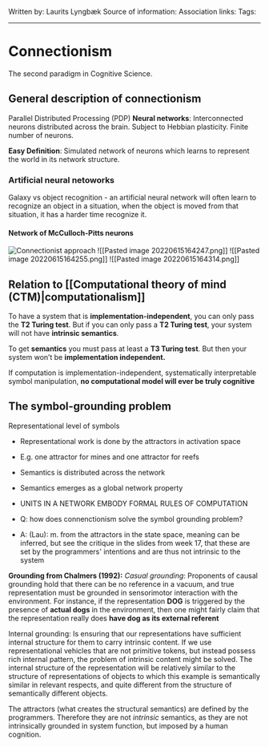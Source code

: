 Written by: Laurits Lyngbæk
Source of information:
Association links:
Tags: 
___
# Connectionism
The second paradigm in Cognitive Science.
## General description of connectionism
Parallel Distributed Processing (PDP)
**Neural networks**: 
Interconnected neurons distributed across the brain. 
Subject to Hebbian plasticity.
Finite number of neurons.

**Easy Definition**: Simulated network of neurons which learns to represent the world in its network structure.
### Artificial neural netoworks
Galaxy vs object recognition - an artificial neural network will often learn to recognize an object in a situation, when the object is moved from that situation, it has a harder time recognize it.




#### Network of McCulloch-Pitts neurons
![Connectionist approach](https://upload.wikimedia.org/wikipedia/commons/thumb/e/e4/Artificial_neural_network.svg/1200px-Artificial_neural_network.svg.png)
![[Pasted image 20220615164247.png]]
![[Pasted image 20220615164255.png]]
![[Pasted image 20220615164314.png]]
## Relation to [[Computational theory of mind (CTM)|computationalism]]
To have a system that is **implementation-independent**, you can only pass the **T2 Turing test**. But if you can only pass a **T2 Turing test**, your system will not have **intrinsic semantics**.

To get **semantics** you must pass at least a **T3 Turing test**. But then your system won’t be **implementation independent.**

If computation is implementation-independent, systematically interpretable symbol manipulation, **no computational model will ever be truly cognitive**



## The symbol-grounding problem
Representational level of symbols 
- Representational work is done by the attractors in activation space 
- E.g. one attractor for mines and one attractor for reefs 
- Semantics is distributed across the network 
- Semantics emerges as a global network property 
- UNITS IN A NETWORK EMBODY FORMAL RULES OF COMPUTATION


- Q: how does connenctionism solve the symbol grounding problem?  

- A: (Lau): m. from the attractors in the state space, meaning can be inferred, but see the critique in the slides from week 17, that these are set by the programmers' intentions and are thus not intrinsic to the system



**Grounding from Chalmers (1992):**
*Casual grounding*:
Proponents of causal grounding hold that there can be no reference in a vacuum, and true representation must be grounded in sensorimotor interaction with the environment. For instance, if the representation **DOG** is triggered by the presence of **actual dogs** in the environment, then one might fairly claim that the representation really does **have dog as its external referent**


Internal grounding: 
Is ensuring that our representations have sufficient internal structure for them to carry intrinsic content.
If we use representational vehicles that are not primitive tokens, but instead possess rich internal pattern, the problem of intrinsic content might be solved.
The internal structure of the representation will be relatively similar to the structure of representations of objects to which this example is semantically similar in relevant respects, and quite different from the structure of semantically different objects.



The attractors (what creates the structural semantics) are defined by the programmers. Therefore they are not *intrinsic* semantics, as they are not intrinsically grounded in system function, but imposed by a human cognition.
